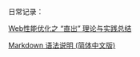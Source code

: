 
日常记录：

[Web性能优化之 “直出” 理论与实践总结](http://web.jobbole.com/86412/)

[Markdown 语法说明 (简体中文版)](http://www.appinn.com/markdown/#philosophy)

